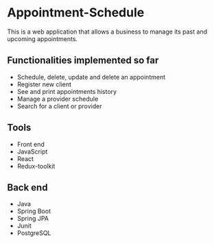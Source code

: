 # Appointment-Schedule
This is a web application that allows a business to manage its past and upcoming appointments.

## Functionalities implemented so far
- Schedule, delete, update and delete an appointment
- Register new client
- See and print appointments history
- Manage a provider schedule
- Search for a client or provider

## Tools
- Front end
- JavaScript
- React
- Redux-toolkit

## Back end
- Java
- Spring Boot
- Spring JPA
- Junit
- PostgreSQL
